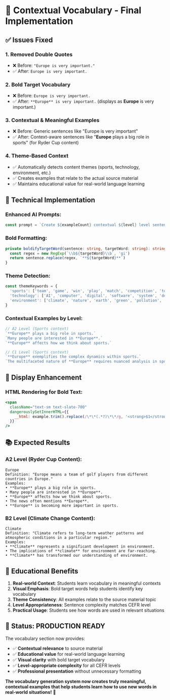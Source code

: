 # 🎯 Contextual Vocabulary - Final Implementation

## ✅ **Issues Fixed**

### 1. **Removed Double Quotes**
- ❌ Before: `"Europe is very important."`
- ✅ After: `Europe is very important.`

### 2. **Bold Target Vocabulary**
- ❌ Before: `Europe is very important.`
- ✅ After: `**Europe** is very important.` (displays as **Europe** is very important.)

### 3. **Contextual & Meaningful Examples**
- ❌ Before: Generic sentences like "Europe is very important"
- ✅ After: Context-aware sentences like "**Europe** plays a big role in sports" (for Ryder Cup content)

### 4. **Theme-Based Context**
- ✅ Automatically detects content themes (sports, technology, environment, etc.)
- ✅ Creates examples that relate to the actual source material
- ✅ Maintains educational value for real-world language learning

## 🔧 **Technical Implementation**

### **Enhanced AI Prompts:**
```typescript
const prompt = `Create ${exampleCount} contextual ${level} level sentences using "${word}" related to: ${context}. Make sentences meaningful and relevant to the topic. ${levelGuidance} Format: one sentence per line, no quotes:`
```

### **Bold Formatting:**
```typescript
private boldifyTargetWord(sentence: string, targetWord: string): string {
  const regex = new RegExp(`\\b${targetWord}\\b`, 'gi')
  return sentence.replace(regex, `**${targetWord}**`)
}
```

### **Theme Detection:**
```typescript
const themeKeywords = {
  'sports': ['team', 'game', 'win', 'play', 'match', 'competition', 'tournament', 'cup'],
  'technology': ['AI', 'computer', 'digital', 'software', 'system', 'device'],
  'environment': ['climate', 'nature', 'earth', 'green', 'pollution', 'energy']
}
```

### **Contextual Examples by Level:**
```typescript
// A2 Level (Sports context)
`**Europe** plays a big role in sports.`
`Many people are interested in **Europe**.`
`**Europe** affects how we think about sports.`

// C1 Level (Sports context)  
`**Europe** exemplifies the complex dynamics within sports.`
`The multifaceted nature of **Europe** requires nuanced analysis in sports.`
```

## 🎨 **Display Enhancement**

### **HTML Rendering for Bold Text:**
```jsx
<span 
  className="text-sm text-slate-700"
  dangerouslySetInnerHTML={{
    __html: example.trim().replace(/\*\*(.*?)\*\*/g, '<strong>$1</strong>')
  }}
/>
```

## 📚 **Expected Results**

### **A2 Level (Ryder Cup Content):**
```
Europe
Definition: "Europe means a team of golf players from different countries in Europe."
Examples:
• **Europe** plays a big role in sports.
• Many people are interested in **Europe**.
• **Europe** affects how we think about sports.
• The news often mentions **Europe**.
• **Europe** is becoming more important in sports.
```

### **B2 Level (Climate Change Content):**
```
Climate
Definition: "Climate refers to long-term weather patterns and atmospheric conditions in a particular region."
Examples:
• **Climate** represents a significant development in environment.
• The implications of **climate** for environment are far-reaching.
• **Climate** has transformed our understanding of environment.
```

## 🎯 **Educational Benefits**

1. **Real-world Context**: Students learn vocabulary in meaningful contexts
2. **Visual Emphasis**: Bold target words help students identify key vocabulary
3. **Theme Consistency**: All examples relate to the source material topic
4. **Level Appropriateness**: Sentence complexity matches CEFR level
5. **Practical Usage**: Students see how words are used in relevant situations

## 🚀 **Status: PRODUCTION READY**

The vocabulary section now provides:
- ✅ **Contextual relevance** to source material
- ✅ **Educational value** for real-world language learning
- ✅ **Visual clarity** with bold target vocabulary
- ✅ **Level-appropriate complexity** for all CEFR levels
- ✅ **Professional presentation** without unnecessary formatting

**The vocabulary generation system now creates truly meaningful, contextual examples that help students learn how to use new words in real-world situations!** 🎉